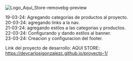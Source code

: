 
![Logo_Aqui_Store-removebg-preview](https://github.com/DevCarlosJGonzalezC/proyecto-1/assets/146993750/085ac0b0-b861-4938-bc67-1df73349e672)

19-03-24: Agregando categorias de productos al proyecto.            
20-03-24: agregando links a la nav.         
21-03-24: agregando estilos a las categorias y productos.        
22-03-24: Configurando y dando estilos al banner.     
23-03-24: Creacion y configuracion del footer.

Link del proyecto de desarrollo: AQUI STORE: https://devcarlosjgonzalezc.github.io/proyecto-1/

